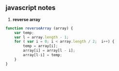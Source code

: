 ## javascript notes
1. **reverse array** 
```javascript
function reverseArray (array) {  
	var temp;	 
	var l = array.length - 1;
	for ( var i = 0; i < array.length / 2;  i++) {
		temp = array[i];
		array[i] = array[l - i];
		array[l-i] = temp;
	}
}
```		 
